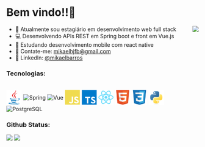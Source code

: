 

# Bem vindo!!👋

<img height="230em" align="right" src="https://tenor.com/pt-BR/view/coding-gif-24297652.gif"/>

- 🔭 Atualmente sou estagiário em desenvolvimento web full stack
- 💻 Desenvolvendo APIs REST em Spring boot e front em Vue.js
- 🌱 Estudando desenvolvimento mobile com react native
- 💬 Contate-me: mikaelhjfb@gmail.com
- 💼 LinkedIn: <a href="https://www.linkedin.com/in/mikaelbarros/">@mikaelbarros</a>

### Tecnologias:
<div style="display: inline_block"><br>
  <img align="center" alt="Java" height="40"  src="https://raw.githubusercontent.com/devicons/devicon/master/icons/java/java-original.svg">
  <img align="center" alt="Spring" height="40" src="https://cdn.jsdelivr.net/gh/devicons/devicon/icons/spring/spring-original.svg" />
  <img align="center" alt="Vue" height="40" src="https://cdn.jsdelivr.net/gh/devicons/devicon/icons/vuejs/vuejs-original.svg" /> 
  <img align="center" alt="Js" height="40"  src="https://raw.githubusercontent.com/devicons/devicon/master/icons/javascript/javascript-plain.svg"/>
  <img align="center" alt="Ts" height="40" src="https://raw.githubusercontent.com/devicons/devicon/master/icons/typescript/typescript-plain.svg"/>
  <img align="center" alt="React" height="40" src="https://raw.githubusercontent.com/devicons/devicon/master/icons/react/react-original.svg"/>
  <img align="center" alt="HTML" height="40" src="https://raw.githubusercontent.com/devicons/devicon/master/icons/html5/html5-original.svg"/>
  <img align="center" alt="CSS" height="40" src="https://raw.githubusercontent.com/devicons/devicon/master/icons/css3/css3-original.svg"/>
  <img align="center" alt="Python" height="40" src="https://raw.githubusercontent.com/devicons/devicon/master/icons/python/python-original.svg"/>
  <img align="center" alt="PostgreSQL" height="40" src="https://cdn.jsdelivr.net/gh/devicons/devicon/icons/postgresql/postgresql-original.svg" />
</div>


  
  ### Github Status:
  
  <picture>
    <source
      align=center
      height="180em"
      srcset="https://github-readme-stats.vercel.app/api?username=wmikael&show_icons=true&theme=dark"
      media="(prefers-color-scheme: dark)"
    />
    <img src="https://github-readme-stats.vercel.app/api?username=wmikael&show_icons=true" />
  </picture>

  <picture>
    <source
      align=center
      height="180em"
      srcset="https://github-readme-stats.vercel.app/api/top-langs/?username=wmikael&show_icons=true&theme=dark"
      media="(prefers-color-scheme: dark)"
    />
    <img src="https://github-readme-stats.vercel.app/api?username=wmikael&show_icons=true" />
  </picture>

   


